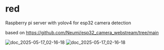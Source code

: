 # red
Raspberry pi server with yolov4 for esp32 camera detection

based on https://github.com/Neumi/esp32_camera_webstream/tree/main



![doc_2025-05-17_02-16-18](https://github.com/user-attachments/assets/b7b26932-5a56-4021-af1c-7440759dbed7)
![doc_2025-05-17_02-16-18](https://github.com/user-attachments/assets/cd5c43a2-dc5e-426e-a143-46db5e761a3d)
